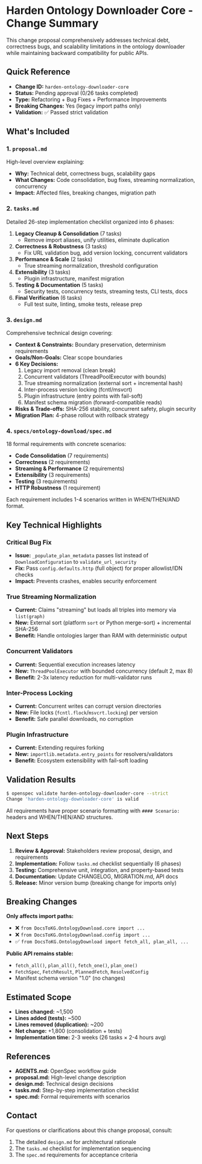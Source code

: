 # Harden Ontology Downloader Core - Change Summary

This change proposal comprehensively addresses technical debt, correctness bugs, and scalability limitations in the ontology downloader while maintaining backward compatibility for public APIs.

## Quick Reference

- **Change ID:** `harden-ontology-downloader-core`
- **Status:** Pending approval (0/26 tasks completed)
- **Type:** Refactoring + Bug Fixes + Performance Improvements
- **Breaking Changes:** Yes (legacy import paths only)
- **Validation:** ✅ Passed strict validation

## What's Included

### 1. `proposal.md`

High-level overview explaining:

- **Why:** Technical debt, correctness bugs, scalability gaps
- **What Changes:** Code consolidation, bug fixes, streaming normalization, concurrency
- **Impact:** Affected files, breaking changes, migration path

### 2. `tasks.md`

Detailed 26-step implementation checklist organized into 6 phases:

1. **Legacy Cleanup & Consolidation** (7 tasks)
   - Remove import aliases, unify utilities, eliminate duplication
2. **Correctness & Robustness** (3 tasks)
   - Fix URL validation bug, add version locking, concurrent validators
3. **Performance & Scale** (2 tasks)
   - True streaming normalization, threshold configuration
4. **Extensibility** (3 tasks)
   - Plugin infrastructure, manifest migration
5. **Testing & Documentation** (5 tasks)
   - Security tests, concurrency tests, streaming tests, CLI tests, docs
6. **Final Verification** (6 tasks)
   - Full test suite, linting, smoke tests, release prep

### 3. `design.md`

Comprehensive technical design covering:

- **Context & Constraints:** Boundary preservation, determinism requirements
- **Goals/Non-Goals:** Clear scope boundaries
- **6 Key Decisions:**
  1. Legacy import removal (clean break)
  2. Concurrent validators (ThreadPoolExecutor with bounds)
  3. True streaming normalization (external sort + incremental hash)
  4. Inter-process version locking (fcntl/msvcrt)
  5. Plugin infrastructure (entry points with fail-soft)
  6. Manifest schema migration (forward-compatible reads)
- **Risks & Trade-offs:** SHA-256 stability, concurrent safety, plugin security
- **Migration Plan:** 4-phase rollout with rollback strategy

### 4. `specs/ontology-download/spec.md`

18 formal requirements with concrete scenarios:

- **Code Consolidation** (7 requirements)
- **Correctness** (2 requirements)
- **Streaming & Performance** (2 requirements)
- **Extensibility** (3 requirements)
- **Testing** (3 requirements)
- **HTTP Robustness** (1 requirement)

Each requirement includes 1-4 scenarios written in WHEN/THEN/AND format.

## Key Technical Highlights

### Critical Bug Fix

- **Issue:** `_populate_plan_metadata` passes list instead of `DownloadConfiguration` to `validate_url_security`
- **Fix:** Pass `config.defaults.http` (full object) for proper allowlist/IDN checks
- **Impact:** Prevents crashes, enables security enforcement

### True Streaming Normalization

- **Current:** Claims "streaming" but loads all triples into memory via `list(graph)`
- **New:** External sort (platform `sort` or Python merge-sort) + incremental SHA-256
- **Benefit:** Handle ontologies larger than RAM with deterministic output

### Concurrent Validators

- **Current:** Sequential execution increases latency
- **New:** `ThreadPoolExecutor` with bounded concurrency (default 2, max 8)
- **Benefit:** 2-3x latency reduction for multi-validator runs

### Inter-Process Locking

- **Current:** Concurrent writes can corrupt version directories
- **New:** File locks (`fcntl.flock`/`msvcrt.locking`) per version
- **Benefit:** Safe parallel downloads, no corruption

### Plugin Infrastructure

- **Current:** Extending requires forking
- **New:** `importlib.metadata.entry_points` for resolvers/validators
- **Benefit:** Ecosystem extensibility with fail-soft loading

## Validation Results

```bash
$ openspec validate harden-ontology-downloader-core --strict
Change 'harden-ontology-downloader-core' is valid
```

All requirements have proper scenario formatting with `#### Scenario:` headers and WHEN/THEN/AND structures.

## Next Steps

1. **Review & Approval:** Stakeholders review proposal, design, and requirements
2. **Implementation:** Follow `tasks.md` checklist sequentially (6 phases)
3. **Testing:** Comprehensive unit, integration, and property-based tests
4. **Documentation:** Update CHANGELOG, MIGRATION.md, API docs
5. **Release:** Minor version bump (breaking change for imports only)

## Breaking Changes

**Only affects import paths:**

- ❌ `from DocsToKG.OntologyDownload.core import ...`
- ❌ `from DocsToKG.OntologyDownload.config import ...`
- ✅ `from DocsToKG.OntologyDownload import fetch_all, plan_all, ...`

**Public API remains stable:**

- `fetch_all()`, `plan_all()`, `fetch_one()`, `plan_one()`
- `FetchSpec`, `FetchResult`, `PlannedFetch`, `ResolvedConfig`
- Manifest schema version "1.0" (no changes)

## Estimated Scope

- **Lines changed:** ~1,500
- **Lines added (tests):** ~500
- **Lines removed (duplication):** ~200
- **Net change:** +1,800 (consolidation + tests)
- **Implementation time:** 2-3 weeks (26 tasks × 2-4 hours avg)

## References

- **AGENTS.md:** OpenSpec workflow guide
- **proposal.md:** High-level change description
- **design.md:** Technical design decisions
- **tasks.md:** Step-by-step implementation checklist
- **spec.md:** Formal requirements with scenarios

## Contact

For questions or clarifications about this change proposal, consult:

1. The detailed `design.md` for architectural rationale
2. The `tasks.md` checklist for implementation sequencing
3. The `spec.md` requirements for acceptance criteria
